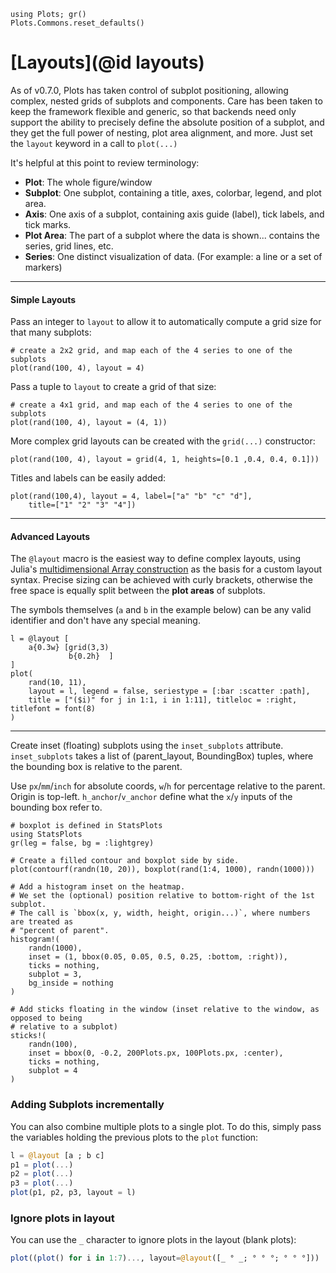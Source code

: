 ```@setup layouts
using Plots; gr()
Plots.Commons.reset_defaults()
```

# [Layouts](@id layouts)

As of v0.7.0, Plots has taken control of subplot positioning, allowing complex, nested grids of subplots and components.  Care has been taken to keep the framework flexible and generic, so that backends need only support the ability to precisely define the absolute position of a subplot, and they get the full power of nesting, plot area alignment, and more.  Just set the `layout` keyword in a call to `plot(...)`

It's helpful at this point to review terminology:

- **Plot**: The whole figure/window
- **Subplot**: One subplot, containing a title, axes, colorbar, legend, and plot area.
- **Axis**: One axis of a subplot, containing axis guide (label), tick labels, and tick marks.
- **Plot Area**: The part of a subplot where the data is shown... contains the series, grid lines, etc.
- **Series**: One distinct visualization of data. (For example: a line or a set of markers)

---

#### Simple Layouts

Pass an integer to `layout` to allow it to automatically compute a grid size for that many subplots:

```@example layouts
# create a 2x2 grid, and map each of the 4 series to one of the subplots
plot(rand(100, 4), layout = 4)
```

Pass a tuple to `layout` to create a grid of that size:

```@example layouts
# create a 4x1 grid, and map each of the 4 series to one of the subplots
plot(rand(100, 4), layout = (4, 1))
```

More complex grid layouts can be created with the `grid(...)` constructor:

```@example layouts
plot(rand(100, 4), layout = grid(4, 1, heights=[0.1 ,0.4, 0.4, 0.1]))
```

Titles and labels can be easily added:

```@example layouts
plot(rand(100,4), layout = 4, label=["a" "b" "c" "d"],
    title=["1" "2" "3" "4"])
```

---

#### Advanced Layouts

The `@layout` macro is the easiest way to define complex layouts, using Julia's [multidimensional Array construction](https://docs.julialang.org/en/v1/manual/arrays/#man-array-concatenation) as the basis for a custom layout syntax.  Precise sizing can be achieved with curly brackets, otherwise the free space is equally split between the **plot areas** of subplots.

The symbols themselves (`a` and `b` in the example below) can be any valid identifier and don't have any special meaning.

```@example layouts
l = @layout [
    a{0.3w} [grid(3,3)
             b{0.2h}  ]
]
plot(
    rand(10, 11),
    layout = l, legend = false, seriestype = [:bar :scatter :path],
    title = ["($i)" for j in 1:1, i in 1:11], titleloc = :right, titlefont = font(8)
)
```

---

Create inset (floating) subplots using the `inset_subplots` attribute. `inset_subplots` takes a list of (parent_layout, BoundingBox) tuples, where the bounding box is relative to the parent.

Use `px`/`mm`/`inch` for absolute coords, `w`/`h` for percentage relative to the parent. Origin is top-left. `h_anchor`/`v_anchor` define what the `x`/`y` inputs of the bounding box refer to.

```@example layouts_2
# boxplot is defined in StatsPlots
using StatsPlots
gr(leg = false, bg = :lightgrey)

# Create a filled contour and boxplot side by side.
plot(contourf(randn(10, 20)), boxplot(rand(1:4, 1000), randn(1000)))

# Add a histogram inset on the heatmap.
# We set the (optional) position relative to bottom-right of the 1st subplot.
# The call is `bbox(x, y, width, height, origin...)`, where numbers are treated as
# "percent of parent".
histogram!(
    randn(1000),
    inset = (1, bbox(0.05, 0.05, 0.5, 0.25, :bottom, :right)),
    ticks = nothing,
    subplot = 3,
    bg_inside = nothing
)

# Add sticks floating in the window (inset relative to the window, as opposed to being
# relative to a subplot)
sticks!(
    randn(100),
    inset = bbox(0, -0.2, 200Plots.px, 100Plots.px, :center),
    ticks = nothing,
    subplot = 4
)
```

### Adding Subplots incrementally
You can also combine multiple plots to a single plot. To do this, simply pass the variables holding the previous plots to the `plot` function:

```julia
l = @layout [a ; b c]
p1 = plot(...)
p2 = plot(...)
p3 = plot(...)
plot(p1, p2, p3, layout = l)
```

### Ignore plots in layout
You can use the `_` character to ignore plots in the layout (blank plots):
```julia
plot((plot() for i in 1:7)..., layout=@layout([_ ° _; ° ° °; ° ° °]))
```
